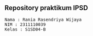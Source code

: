 ## Repository praktikum IPSD

<pre>
Nama : Rania Rasendriya Wijaya
NIM : 2311110039
Kelas : S1SD04-B
</pre>
